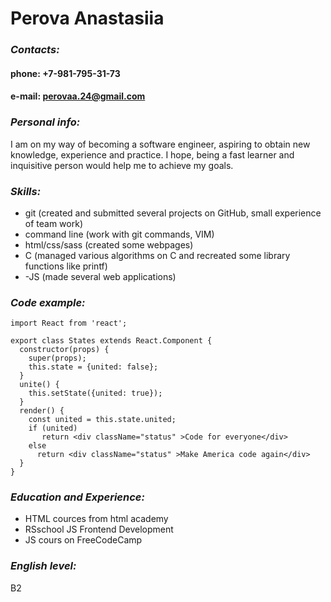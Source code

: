 
# Perova Anastasiia

### **_Contacts:_**

#### phone: +7-981-795-31-73
#### e-mail: perovaa.24@gmail.com

### **_Personal info:_**

I am on my way of becoming a software engineer, aspiring to obtain new knowledge,
experience and practice. I hope, being a fast learner and inquisitive person would help
me to achieve my goals.

### **_Skills:_**
 - git (created and submitted several projects on GitHub, small experience of team work)
 - command line (work with git commands, VIM)
 - html/css/sass (created some webpages)
 - C (managed various algorithms on C and recreated some library functions like printf)
 - -JS (made several web applications)

### **_Code example:_**
```
import React from 'react';

export class States extends React.Component {
  constructor(props) {
    super(props);
    this.state = {united: false};
  }
  unite() {
    this.setState({united: true});
  }
  render() {
    const united = this.state.united;
    if (united)
       return <div className="status" >Code for everyone</div>
    else
      return <div className="status" >Make America code again</div>
  } 
}
```

### **_Education and Experience:_**
 - HTML cources from html academy
 - RSschool JS Frontend Development
 - JS cours on FreeCodeCamp

### **_English level:_**

B2
